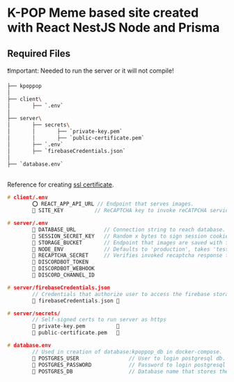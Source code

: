 # K-POP Meme based site created with React NestJS Node and Prisma

## Required Files

❗️Important: Needed to run the server or it will not compile!

```bash
├── kpoppop
│
├── client\
│       ├── `.env`
│
├── server\
│       ├── secrets\
│       │       ├── `private-key.pem`
│       │       ├── `public-certificate.pem`
│       ├── `.env`
│       ├── `firebaseCredentials.json`
│
├── `database.env`
```

\
Reference for creating [ssl certificate](https://stackoverflow.com/questions/10175812/how-to-generate-a-self-signed-ssl-certificate-using-openssl).

```c
# client/.env
        ⭕ REACT_APP_API_URL // Endpoint that serves images.
        🔴 SITE_KEY          // ReCAPTCHA key to invoke reCATPCHA service.

# server/.env
        🔴 DATABASE_URL         // Connection string to reach database.
        🔴 SESSION_SECRET_KEY   // Random x bytes to sign session cookies.
        🔴 STORAGE_BUCKET       // Endpoint that images are saved with firebase storage.
        🔴 NODE_ENV             // Defaults to 'production', takes 'test' or 'development'.
        🔴 RECAPTCHA_SECRET     // Verifies invoked recaptcha response from clients.
        🔴 DISCORDBOT_TOKEN
        🔴 DISCORDBOT_WEBHOOK
        🔴 DISCORD_CHANNEL_ID

# server/firebaseCredentials.json
        // Credentials that authorize user to access the firebase storage buckets.
        🔴 firebaseCredentials.json 📄

# server/secrets/
        // Self-signed certs to run server as https
        🔴 private-key.pem          📄
        🔴 public-certificate.pem   📄

# database.env
        // Used in creation of database:kpoppop_db in docker-compose.
        🔴 POSTGRES_USER                // User to login postgresql db.
        🔴 POSTGRES_PASSWORD            // Password to login postgresql db.
        🔴 POSTGRES_DB                  // Database name that stores the schemas.
```
